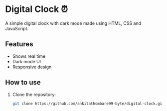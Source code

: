 # Digital Clock ⏰
A simple digital clock with dark mode made using HTML, CSS and JavaScript.

## Features
- Shows real time
- Dark mode UI
- Responsive design

## How to use
1. Clone the repository:
   ```bash
   git clone https://github.com/ankitathombare99-byte/digital-clock.git
